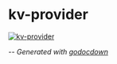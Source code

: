 # kv-provider

[![kv-provider](https://godoc.org/github.com/cerana/cerana/cmd/kv-provider?status.svg)](https://godoc.org/github.com/cerana/cerana/cmd/kv-provider)




--
*Generated with [godocdown](https://github.com/robertkrimen/godocdown)*
